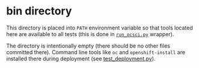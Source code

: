 # bin directory

This directory is placed into `PATH` environment variable so that tools located
here are available to all tests (this is done in
[`run_ocsci.py`](../ocs_ci/run_ocsci.py) wrapper).

The directory is intentionally empty (there should be no other files committed
there). Command line tools like `oc` and `openshift-install` are installed
there during deployment (see
[test_deployment.py](../tests/ecosystem/deployment/test_deployment.py)).
